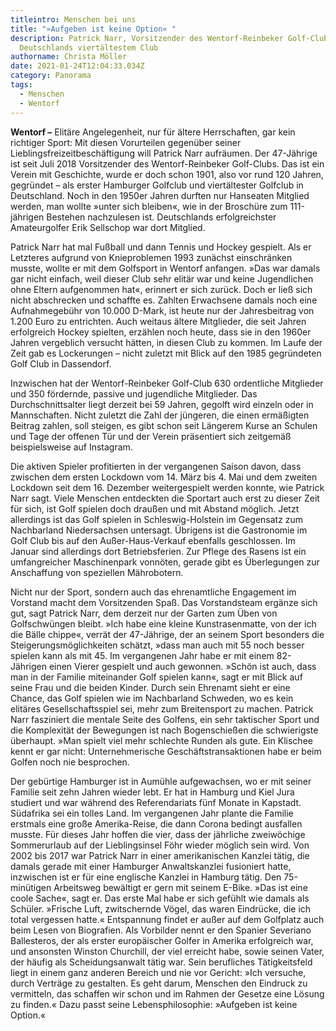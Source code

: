 ```yaml
---
titleintro: Menschen bei uns
title: "»Aufgeben ist keine Option« "
description: Patrick Narr, Vorsitzender des Wentorf-Reinbeker Golf-Clubs,
  Deutschlands viertältestem Club
authorname: Christa Möller
date: 2021-01-24T12:04:33.034Z
category: Panorama
tags:
  - Menschen
  - Wentorf
---
```

**Wentorf –** Elitäre Angelegenheit, nur für ältere Herrschaften, gar kein richtiger Sport: Mit diesen Vorurteilen gegenüber seiner Lieblingsfreizeitbeschäftigung will Patrick Narr aufräumen. Der 47-Jährige ist seit Juli 2018 Vorsitzender des Wentorf-Reinbeker Golf-Clubs. Das ist ein Verein mit Geschichte, wurde er doch schon 1901, also vor rund 120 Jahren, gegründet – als erster Hamburger Golfclub und viertältester Golfclub in Deutschland. Noch in den 1950er Jahren durften nur Hanseaten Mitglied werden, man wollte »unter sich bleiben«, wie in der Broschüre zum 111-jährigen Bestehen nachzulesen ist. Deutschlands erfolgreichster Amateurgolfer Erik Sellschop war dort Mitglied.

Patrick Narr hat mal Fußball und dann Tennis und Hockey gespielt. Als er Letzteres aufgrund von Knieproblemen 1993 zunächst einschränken musste, wollte er mit dem Golfsport in Wentorf anfangen. »Das war damals gar nicht einfach, weil dieser Club sehr elitär war und keine Jugendlichen ohne Eltern aufgenommen hat«, erinnert er sich zurück. Doch er ließ sich nicht abschrecken und schaffte es. Zahlten Erwachsene damals noch eine Aufnahmegebühr von 10.000 D-Mark, ist heute nur der Jahresbeitrag von 1.200 Euro zu entrichten. Auch weitaus ältere Mitglieder, die seit Jahren erfolgreich Hockey spielten, erzählen noch heute, dass sie in den 1960er Jahren vergeblich versucht hätten, in diesen Club zu kommen. Im Laufe der Zeit gab es Lockerungen – nicht zuletzt mit Blick auf den 1985 gegründeten Golf Club in Dassendorf. 

Inzwischen hat der Wentorf-Reinbeker Golf-Club 630 ordentliche Mitglieder und 350 fördernde, passive und jugendliche Mitglieder. Das Durchschnittsalter liegt derzeit bei 59 Jahren, gegolft wird einzeln oder in Mannschaften. Nicht zuletzt die Zahl der jüngeren, die einen ermäßigten Beitrag zahlen, soll steigen, es gibt schon seit Längerem Kurse an Schulen und Tage der offenen Tür und der Verein präsentiert sich zeitgemäß beispielsweise auf Instagram. 

Die aktiven Spieler profitierten in der vergangenen Saison davon, dass zwischen dem ersten Lockdown vom 14. März bis 4. Mai und dem zweiten Lockdown seit dem 16. Dezember weitergespielt werden konnte, wie Patrick Narr sagt. Viele Menschen entdeckten die Sportart auch erst zu dieser Zeit für sich, ist Golf spielen doch draußen und mit Abstand möglich. Jetzt allerdings ist das Golf spielen in Schleswig-Holstein im Gegensatz zum Nachbarland Niedersachsen untersagt. Übrigens ist die Gastronomie im Golf Club bis auf den Außer-Haus-Verkauf ebenfalls geschlossen. Im Januar sind allerdings dort Betriebsferien. Zur Pflege des Rasens ist ein umfangreicher Maschinenpark vonnöten, gerade gibt es Überlegungen zur Anschaffung von speziellen Mährobotern. 

Nicht nur der Sport, sondern auch das ehrenamtliche Engagement im Vorstand macht dem Vorsitzenden Spaß. Das Vorstandsteam ergänze sich gut, sagt Patrick Narr, dem derzeit nur der Garten zum Üben von Golfschwüngen bleibt. »Ich habe eine kleine Kunstrasenmatte, von der ich die Bälle chippe«, verrät der 47-Jährige, der an seinem Sport besonders die Steigerungsmöglichkeiten schätzt, »dass man auch mit 55 noch besser spielen kann als mit 45. Im vergangenen Jahr habe er mit einem 82-Jährigen einen Vierer gespielt und auch gewonnen. »Schön ist auch, dass man in der Familie miteinander Golf spielen kann«, sagt er mit Blick auf seine Frau und die beiden Kinder. Durch sein Ehrenamt sieht er eine Chance, das Golf spielen wie im Nachbarland Schweden, wo es kein elitäres Gesellschaftsspiel sei, mehr zum Breitensport zu machen. Patrick Narr fasziniert die mentale Seite des Golfens, ein sehr taktischer Sport und die Komplexität der Bewegungen ist nach Bogenschießen die schwierigste überhaupt. »Man spielt viel mehr schlechte Runden als gute. Ein Klischee kennt er gar nicht: Unternehmerische Geschäftstransaktionen habe er beim Golfen noch nie besprochen. 

Der gebürtige Hamburger ist in Aumühle aufgewachsen, wo er mit seiner Familie seit zehn Jahren wieder lebt. Er hat in Hamburg und Kiel Jura studiert und war während des Referendariats fünf Monate in Kapstadt. Südafrika sei ein tolles Land. Im vergangenen Jahr plante die Familie erstmals eine große Amerika-Reise, die dann Corona bedingt ausfallen musste. Für dieses Jahr hoffen die vier, dass der jährliche zweiwöchige Sommerurlaub auf der Lieblingsinsel Föhr wieder möglich sein wird. Von 2002 bis 2017 war Patrick Narr in einer amerikanischen Kanzlei tätig, die damals gerade mit einer Hamburger Anwaltskanzlei fusioniert hatte, inzwischen ist er für eine englische Kanzlei in Hamburg tätig. Den 75-minütigen Arbeitsweg bewältigt er gern mit seinem E-Bike. »Das ist eine coole Sache«, sagt er. Das erste Mal habe er sich gefühlt wie damals als Schüler. »Frische Luft, zwitschernde Vögel, das waren Eindrücke, die ich total vergessen hatte.« Entspannung findet er außer auf dem Golfplatz auch beim Lesen von Biografien. Als Vorbilder nennt er den Spanier Severiano Ballesteros, der als erster europäischer Golfer in Amerika erfolgreich war, und ansonsten Winston Churchill, der viel erreicht habe, sowie seinen Vater, der häufig als Scheidungsanwalt tätig war. Sein berufliches Tätigkeitsfeld liegt in einem ganz anderen Bereich und nie vor Gericht: »Ich versuche, durch Verträge zu gestalten. Es geht darum, Menschen den Eindruck zu vermitteln, das schaffen wir schon und im Rahmen der Gesetze eine Lösung zu finden.« Dazu passt seine Lebensphilosophie: »Aufgeben ist keine Option.«
